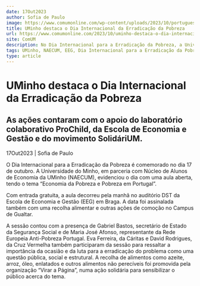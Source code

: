 ```yaml
---
date: 17Out2023
author: Sofia de Paulo
image: https://www.comumonline.com/wp-content/uploads/2023/10/portugueses-sao-os-que-mais-recorrem-as-cantinas-sociais-no-luxemburgo-2-1500x1000.jpg
title: UMinho destaca o Dia Internacional da Erradicação da Pobreza
url: https://www.comumonline.com/2023/10/uminho-destaca-o-dia-internacional-para-a-erradicacao-da-pobreza/
site: ComUM
description: No Dia Internacional para a Erradicação da Pobreza, a Universidade do Minho, em parceria com NAECUM, assanilou o mesmo com uma aula aberta.
tags: UMinho, NAECUM, EEG, Dia Internacional para a Erradicação da Pobreza, recolha de alimentos
type: article
---
```



# UMinho destaca o Dia Internacional da Erradicação da Pobreza

## As ações contaram com o apoio do laboratório colaborativo ProChild, da Escola de Economia e Gestão e do movimento SolidáriUM.

17Out2023 | Sofia de Paulo

O Dia Internacional para a Erradicação da Pobreza é comemorado no dia 17 de outubro. A Universidade do Minho, em parceria com Núcleo de Alunos de Economia da UMinho (NAECUM), evidenciou o dia com uma aula aberta, tendo o tema “Economia da Pobreza e Pobreza em Portugal”.

Com entrada gratuita, a aula decorreu pela manhã no auditório DST da Escola de Economia e Gestão (EEG) em Braga. A data foi assinalada também com uma recolha alimentar e outras ações de comoção no Campus de Gualtar.

A sessão contou com a presença de Gabriel Bastos, secretário de Estado da Segurança Social e de Maria José Afonso, representante da Rede Europeia Anti-Pobreza Portugal. Eva Ferreira, da Cáritas e David Rodrigues, da Cruz Vermelha também participaram da sessão para ressaltar a importância da ocasião e da luta para a erradicação do problema como uma questão pública, social e estrutural. A recolha de alimentos como azeite, arroz, óleo, enlatados e outros alimentos não perecíveis foi promovida pela organização “Virar a Página”, numa ação solidária para sensibilizar o público acerca do tema.

 

